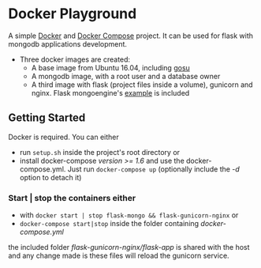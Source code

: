 # Docker Playground
A simple [Docker](https://www.docker.com "Docker") and [Docker Compose](https://docs.docker.com/compose/ "Docker Compose") project. It can be used for flask with mongodb applications development.
* Three docker images are created:
  * A base image from Ubuntu 16.04, including [gosu](https://github.com/tianon/gosu "gosu") 
  * A mongodb image, with a root user and a database owner
  * A third image with flask (project files inside a volume), gunicorn and nginx. Flask mongoengine's [example](https://github.com/MongoEngine/flask-mongoengine/tree/master/examples) is included

## Getting Started 
Docker is required. You can either 
* run `setup.sh` inside the project's root directory or 
* install docker-compose *version >= 1.6* and use the docker-compose.yml. Just run `docker-compose up` (optionally include the *-d* option to detach it)

### Start | stop the containers either
* with `docker start | stop flask-mongo && flask-gunicorn-nginx` or
* `docker-compose start|stop` inside the folder containing *docker-compose.yml*

the included folder *flask-gunicorn-nginx/flask-app* is shared with the host and any change made is these files will reload the gunicorn service.
